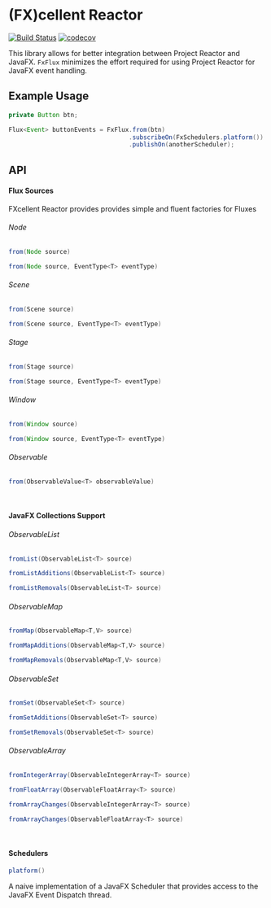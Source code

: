 # (FX)cellent Reactor
[![Build Status](https://travis-ci.org/shadskii/FXcellent-Reactor.svg?branch=master)](https://travis-ci.org/shadskii/FXcellent-Reactor)
[![codecov](https://codecov.io/gh/shadskii/FXcellent-Reactor/branch/master/graph/badge.svg)](https://codecov.io/gh/shadskii/FXcellent-Reactor)

This library allows for better integration between Project Reactor and JavaFX. `FxFlux` minimizes the effort required for using Project Reactor for JavaFX event handling.

## Example Usage

```java
private Button btn;

Flux<Event> buttonEvents = FxFlux.from(btn)
                                 .subscribeOn(FxSchedulers.platform())
                                 .publishOn(anotherScheduler);
```

## API

#### Flux Sources
FXcellent Reactor provides provides simple and fluent factories for Fluxes
###### Node
```java
from(Node source)
```

```java
from(Node source, EventType<T> eventType)
```

###### Scene
```java
from(Scene source)
```

```java
from(Scene source, EventType<T> eventType)
```

###### Stage
```java
from(Stage source)
```

```java
from(Stage source, EventType<T> eventType)
```

###### Window
```java
from(Window source)
```

```java
from(Window source, EventType<T> eventType)
```

###### Observable
```java
from(ObservableValue<T> observableValue)
```

<br />

#### JavaFX Collections Support

###### ObservableList
```java
fromList(ObservableList<T> source)
```

```java
fromListAdditions(ObservableList<T> source)
```

```java
fromListRemovals(ObservableList<T> source)
```

###### ObservableMap
```java
fromMap(ObservableMap<T,V> source)
```

```java
fromMapAdditions(ObservableMap<T,V> source)
```

```java
fromMapRemovals(ObservableMap<T,V> source)
```

###### ObservableSet
```java
fromSet(ObservableSet<T> source)
```

```java
fromSetAdditions(ObservableSet<T> source)
```

```java
fromSetRemovals(ObservableSet<T> source)
```

###### ObservableArray
```java
fromIntegerArray(ObservableIntegerArray<T> source)
```

```java
fromFloatArray(ObservableFloatArray<T> source)
```

```java
fromArrayChanges(ObservableIntegerArray<T> source)
```
```java
fromArrayChanges(ObservableFloatArray<T> source)
```

<br />

#### Schedulers
```java
platform()
```
A naive implementation of a JavaFX Scheduler that provides access to the JavaFX Event Dispatch thread.
